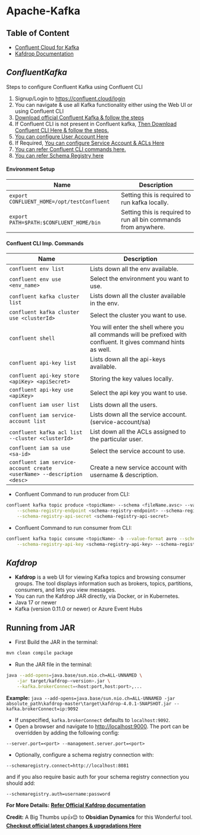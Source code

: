 # Apache-Kafka

## Table of Content

* [Confluent Cloud for Kafka](#confluentkafka)
* [Kafdrop Documentation](#kafdrop)

## _ConfluentKafka_

Steps to configure Confluent Kafka using Confluent CLI

1. Signup/Login to https://confluent.cloud/login
2. You can navigate & use all Kafka functionality either using the Web UI or using Confluent CLI
3. [Download official Confluent Kafka & follow the steps](https://docs.confluent.io/platform/current/installation/installing_cp/zip-tar.html)
4. If Confluent CLI is not present in Confluent kafka, [Then Download Confluent CLI Here & follow the steps.](https://docs.confluent.io/platform/current/installation/installing_cp/zip-tar.html)
5. [You can configure User Account Here](https://docs.confluent.io/cloud/current/access-management/identity/user-accounts.html)
6. If Required, [You can configure Service Account & ACLs Here](https://docs.confluent.io/cloud/current/access-management/identity/service-accounts.html)
7. [You can refer Confluent CLI commands here.](https://docs.confluent.io/confluent-cli/current/command-reference/overview.html)
8. [You can refer Schema Registry here](https://docs.confluent.io/platform/current/schema-registry/index.html)

#### Environment Setup
|Name                        |Description
|-------------------------------------------------|---------------------------------------------------------------------
|`export CONFLUENT_HOME=/opt/testConfluent`       | Setting this is required to run kafka locally.
|`export PATH=$PATH:$CONFLUENT_HOME/bin`          | Setting this is required to run all bin commands from anywhere.

#### Confluent CLI Imp. Commands
|Name                        |Description
|-------------------------------------------------------------|---------------------------------------------------------------
|`confluent env list`                                         |Lists down all the env available.
|`confluent env use <env_name>`                               |Select the environment you want to use.
|`confluent kafka cluster list`                               |Lists down all the cluster available in the env.
|`confluent kafka cluster use <clusterId>`                    |Select the cluster you want to use.
|`confluent shell`                                            |You will enter the shell where you all commands will be prefixed with confluent. It gives command hints as well.
|`confluent api-key list`                                     |Lists down all the api-keys available.
|`confluent api-key store <apiKey> <apiSecret>`               |Storing the key values locally.
|`confluent api-key use <apiKey>`                             |Select the api key you want to use.
|`confluent iam user list`                                    |Lists down all the users.
|`confluent iam service-account list`                         |Lists down all the service account. (service-account/sa)
|`confluent kafka acl list --cluster <clusterId>`             |List down all the ACLs assigned to the particular user.
|`confluent iam sa use <sa-id>`                               |Select the service account to use.
|`confluent iam service-account create <userName> --description <desc>`       |Create a new service account with username & description.

* Confluent Command to run producer from CLI:
```sh
confluent kafka topic produce <topicName> --schema <fileName.avsc> --value-format avro \
	--schema-registry-endpoint <schema-registry-endpoint> --schema-registry-api-key <schema-registry-api-key> \
	--schema-registry-api-secret <schema-registry-api-secret>
```
* Confluent Command to run consumer from CLI:
```sh
confluent kafka topic consume <topicName> -b --value-format avro --schema-registry-endpoint <schema-registry-endpoint> \
	--schema-registry-api-key <schema-registry-api-key> --schema-registry-api-secret <schema-registry-api-secret>
```

## _Kafdrop_
- **Kafdrop** is a web UI for viewing Kafka topics and browsing consumer groups. The tool displays information such as brokers, topics, partitions, consumers, and lets you view messages.
- You can run the Kafdrop JAR directly, via Docker, or in Kubernetes.
- Java 17 or newer
- Kafka (version 0.11.0 or newer) or Azure Event Hubs 

## Running from JAR

* First Build the JAR in the terminal:
```sh
mvn clean compile package
```
* Run the JAR file in the terminal:
```sh
java --add-opens=java.base/sun.nio.ch=ALL-UNNAMED \
    -jar target/kafdrop-<version>.jar \
    --kafka.brokerConnect=<host:port,host:port>,...
```
**Example:** `java --add-opens=java.base/sun.nio.ch=ALL-UNNAMED -jar absolute_path\kafdrop-master\target\kafdrop-4.0.1-SNAPSHOT.jar --kafka.brokerConnect=ip:9092`
* If unspecified, `kafka.brokerConnect` defaults to `localhost:9092`.
* Open a browser and navigate to [http://localhost:9000](http://localhost:9000). The port can be overridden by adding the following config:

```
--server.port=<port> --management.server.port=<port>
```

* Optionally, configure a schema registry connection with:
```
--schemaregistry.connect=http://localhost:8081
```
and if you also require basic auth for your schema registry connection you should add:
```
--schemaregistry.auth=username:password
```

**For More Details:** [**Refer Official Kafdrop documentation**](https://github.com/srvcode/Kafka-A2Z-Repo/blob/master/kafdrop-master/README.md) 

**Credit:** A Big Thumbs up👍😌  to **Obsidian Dynamics** for this Wonderful tool. [**Checkout official latest changes & upgradations Here**](https://github.com/obsidiandynamics/kafdrop)











